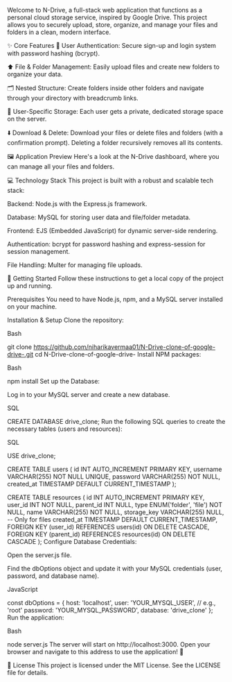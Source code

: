 Welcome to N-Drive, a full-stack web application that functions as a personal cloud storage service, inspired by Google Drive. This project allows you to securely upload, store, organize, and manage your files and folders in a clean, modern interface.

✨ Core Features
🔐 User Authentication: Secure sign-up and login system with password hashing (bcrypt).

⬆️ File & Folder Management: Easily upload files and create new folders to organize your data.

🗂️ Nested Structure: Create folders inside other folders and navigate through your directory with breadcrumb links.

💾 User-Specific Storage: Each user gets a private, dedicated storage space on the server.

⬇️ Download & Delete: Download your files or delete files and folders (with a confirmation prompt). Deleting a folder recursively removes all its contents.

🖼️ Application Preview
Here's a look at the N-Drive dashboard, where you can manage all your files and folders.

💻 Technology Stack
This project is built with a robust and scalable tech stack:

Backend: Node.js with the Express.js framework.

Database: MySQL for storing user data and file/folder metadata.

Frontend: EJS (Embedded JavaScript) for dynamic server-side rendering.

Authentication: bcrypt for password hashing and express-session for session management.

File Handling: Multer for managing file uploads.

🚀 Getting Started
Follow these instructions to get a local copy of the project up and running.

Prerequisites
You need to have Node.js, npm, and a MySQL server installed on your machine.

Installation & Setup
Clone the repository:

Bash

git clone https://github.com/niharikavermaa01/N-Drive-clone-of-google-drive-.git
cd N-Drive-clone-of-google-drive-
Install NPM packages:

Bash

npm install
Set up the Database:

Log in to your MySQL server and create a new database.

SQL

CREATE DATABASE drive_clone;
Run the following SQL queries to create the necessary tables (users and resources):

SQL

USE drive_clone;

CREATE TABLE users (
  id INT AUTO_INCREMENT PRIMARY KEY,
  username VARCHAR(255) NOT NULL UNIQUE,
  password VARCHAR(255) NOT NULL,
  created_at TIMESTAMP DEFAULT CURRENT_TIMESTAMP
);

CREATE TABLE resources (
  id INT AUTO_INCREMENT PRIMARY KEY,
  user_id INT NOT NULL,
  parent_id INT NULL,
  type ENUM('folder', 'file') NOT NULL,
  name VARCHAR(255) NOT NULL,
  storage_key VARCHAR(255) NULL, -- Only for files
  created_at TIMESTAMP DEFAULT CURRENT_TIMESTAMP,
  FOREIGN KEY (user_id) REFERENCES users(id) ON DELETE CASCADE,
  FOREIGN KEY (parent_id) REFERENCES resources(id) ON DELETE CASCADE
);
Configure Database Credentials:

Open the server.js file.

Find the dbOptions object and update it with your MySQL credentials (user, password, and database name).

JavaScript

const dbOptions = {
    host: 'localhost',
    user: 'YOUR_MYSQL_USER',      // e.g., 'root'
    password: 'YOUR_MYSQL_PASSWORD',
    database: 'drive_clone'
};
Run the application:

Bash

node server.js
The server will start on http://localhost:3000. Open your browser and navigate to this address to use the application! 🎉

📄 License
This project is licensed under the MIT License. See the LICENSE file for details.

